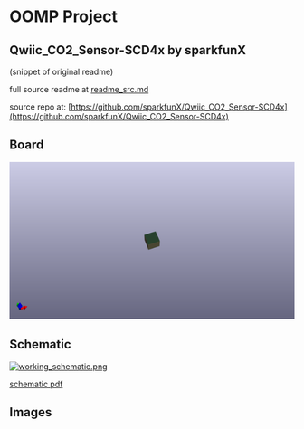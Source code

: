 # OOMP Project  
## Qwiic_CO2_Sensor-SCD4x  by sparkfunX  
  
(snippet of original readme)  
  
  
  full source readme at [readme_src.md](readme_src.md)  
  
source repo at: [https://github.com/sparkfunX/Qwiic_CO2_Sensor-SCD4x](https://github.com/sparkfunX/Qwiic_CO2_Sensor-SCD4x)  
## Board  
  
[![working_3d.png](working_3d_600.png)](working_3d.png)  
## Schematic  
  
[![working_schematic.png](working_schematic_600.png)](working_schematic.png)  
  
[schematic pdf](working_schematic.pdf)  
## Images  
